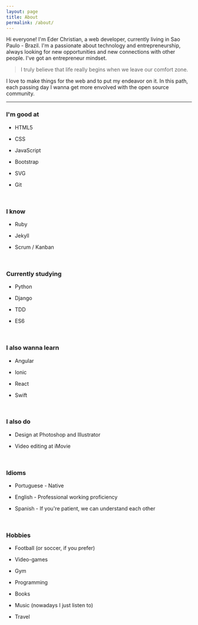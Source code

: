 ```yaml
---
layout: page
title: About
permalink: /about/
---
```


Hi everyone! I'm Eder Christian, a web developer, currently living in Sao Paulo - Brazil. I'm a passionate about technology and entrepreneurship, always looking for new opportunities and new connections with other people. I've got an entrepreneur mindset.


> I truly believe that life really begins when we leave our comfort zone.


I love to make things for the web and to put my endeavor on it. In this path, each passing day I wanna get more envolved with the open source community.

---

### I'm good at

* HTML5

* CSS

* JavaScript

* Bootstrap

* SVG

* Git

&nbsp;

### I know

* Ruby

* Jekyll

* Scrum / Kanban

&nbsp;

### Currently studying

* Python

* Django

* TDD

* ES6

&nbsp;

### I also wanna learn

* Angular

* Ionic

* React

* Swift

&nbsp;

### I also do

* Design at Photoshop and Illustrator

* Video editing at iMovie

&nbsp;

### Idioms

* Portuguese - Native

* English - Professional working proficiency

* Spanish - If you're patient, we can understand each other

&nbsp;

### Hobbies

* Football (or soccer, if you prefer)

* Video-games

* Gym

* Programming

* Books

* Music (nowadays I just listen to)

* Travel
